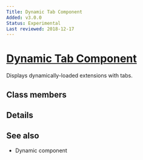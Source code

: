 ```yaml
---
Title: Dynamic Tab Component
Added: v3.0.0
Status: Experimental
Last reviewed: 2018-12-17
---
```


# [Dynamic Tab Component](../../lib/core/about/about.component.ts "Defined in about.component.ts")

Displays dynamically-loaded extensions with tabs.

## Class members

## Details

## See also

- Dynamic component
